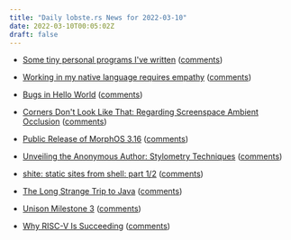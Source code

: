 ```yaml
---
title: "Daily lobste.rs News for 2022-03-10"
date: 2022-03-10T00:05:02Z
draft: false
---
```






- [Some tiny personal programs I've written](https://jvns.ca/blog/2022/03/08/tiny-programs/)
  ([comments](https://lobste.rs/s/osumtf/some_tiny_personal_programs_i_ve_written))



- [Working in my native language requires empathy](https://thoughtbot.com/blog/working-in-my-native-language-requires-empathy)
  ([comments](https://lobste.rs/s/lle5hl/working_my_native_language_requires))



- [Bugs in Hello World](https://blog.sunfishcode.online/bugs-in-hello-world/)
  ([comments](https://lobste.rs/s/nw8k3m/bugs_hello_world))



- [Corners Don't Look Like That: Regarding Screenspace Ambient Occlusion](http://nothings.org/gamedev/ssao/)
  ([comments](https://lobste.rs/s/n2edan/corners_don_t_look_like_regarding))



- [Public Release of MorphOS 3.16](https://morphos-team.net/releasenotes/3.16)
  ([comments](https://lobste.rs/s/tcp6rt/public_release_morphos_3_16))



- [Unveiling the Anonymous Author: Stylometry Techniques](https://serhack.me/articles/unveiling-anonymous-author-stylometry-techniques/)
  ([comments](https://lobste.rs/s/bw8amy/unveiling_anonymous_author_stylometry))



- [shite: static sites from shell: part 1/2](https://www.evalapply.org/posts/shite-the-static-sites-from-shell-part-1/#screw-that-gimme-a-site-already)
  ([comments](https://lobste.rs/s/uh8pys/shite_static_sites_from_shell_part_1_2))



- [The Long Strange Trip to Java](http://www.blinkenlights.com/classiccmp/javaorigin.html)
  ([comments](https://lobste.rs/s/dzvifu/long_strange_trip_java))



- [Unison Milestone 3](https://github.com/unisonweb/unison/releases/tag/release%2FM3)
  ([comments](https://lobste.rs/s/shbkwp/unison_milestone_3))



- [Why RISC-V Is Succeeding](https://semiengineering.com/why-risc-v-is-succeeding/)
  ([comments](https://lobste.rs/s/owaprc/why_risc_v_is_succeeding))


